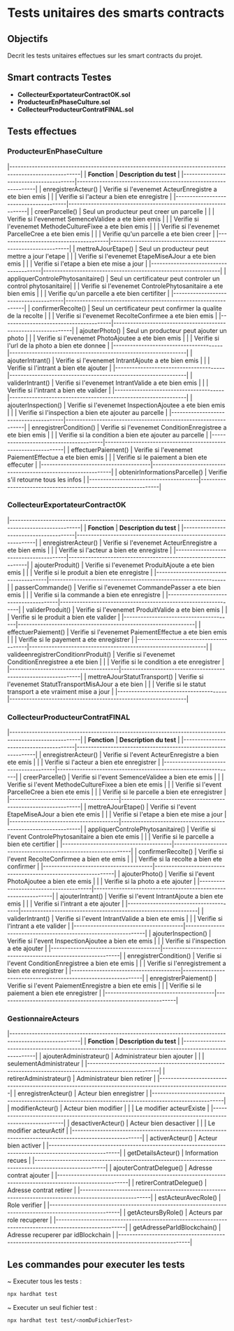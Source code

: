 # Tests unitaires des smarts contracts


## Objectifs
Decrit les tests unitaires effectues sur les smart contracts du projet.


## Smart contracts Testes
- **CollecteurExportateurContractOK.sol**
- **ProducteurEnPhaseCulture.sol**
- **CollecteurProducteurContratFINAL.sol**


## Tests effectues

### ProducteurEnPhaseCulture
|-------------------------------------------------------------------------------------------------------|
| **Fonction**                          | **Description du test**                                       |
|---------------------------------------|---------------------------------------------------------------|
| enregistrerActeur()                   | Verifie si l'evenemet ActeurEnregistre a ete bien emis        |
|                                       | Verifie si l'acteur a bien ete enregistre                     |
|---------------------------------------|---------------------------------------------------------------|
| creerParcelle()                       | Seul un producteur peut creer un parcelle                     |
|                                       | Verifie si l'evenemet SemenceValidee a ete bien emis          |
|                                       | Verifie si l'evenemet MethodeCultureFixee a ete bien emis     |
|                                       | Verifie si l'evenemet ParcelleCree a ete bien emis            |
|                                       | Verifie qu'un parcelle a ete bien creer                       |
|---------------------------------------|---------------------------------------------------------------|
| mettreAJourEtape()                    | Seul un producteur peut mettre a jour l'etape                 |
|                                       | Verifie si l'evenemet EtapeMiseAJour a ete bien emis          |
|                                       | Verifie si l'etape a bien ete mise a jour                     |
|---------------------------------------|---------------------------------------------------------------|
| appliquerControlePhytosanitaire()     | Seul un certificateur peut controler un control phytosanitaire|
|                                       | Verifie si l'evenemet ControlePhytosanitaire a ete bien emis  |
|                                       | Verifie qu'un parcelle a ete bien certifiter                  |
|---------------------------------------|---------------------------------------------------------------|
| confirmerRecolte()                    | Seul un certificateur peut confirmer la qualite de la recolte |
|                                       | Verifie si l'evenemet RecolteConfirmee a ete bien emis        |
|---------------------------------------|---------------------------------------------------------------|
| ajouterPhoto()                        | Seul un producteur peut ajouter un photo                      |
|                                       | Verifie si l'evenemet PhotoAjoutee a ete bien emis            |
|                                       | Verifie si l'url de la photo a bien ete donnee                |
|---------------------------------------|---------------------------------------------------------------|
| ajouterIntrant()                      | Verifie si l'evenemet IntrantAjoute a ete bien emis           |
|                                       | Verifie si l'intrant a bien ete ajouter                       |
|---------------------------------------|---------------------------------------------------------------|
| validerIntrant()                      | Verifie si l'evenemet IntrantValide a ete bien emis           |
|                                       | Verifie si l'intrant a bien ete valider                       |
|---------------------------------------|---------------------------------------------------------------|
| ajouterInspection()                   | Verifie si l'evenemet InspectionAjoutee a ete bien emis       |
|                                       | Verifie si l'inspection a bien ete ajouter au parcelle        |
|---------------------------------------|---------------------------------------------------------------|
| enregistrerCondition()                | Verifie si l'evenemet ConditionEnregistree a ete bien emis    |
|                                       | Verifie si la condition a bien ete ajouter au parcelle        |
|---------------------------------------|---------------------------------------------------------------|
| effectuerPaiement()                   | Verifie si l'evenemet PaiementEffectue a ete bien emis        |
|                                       | Verifie si le paiement a bien ete effecuter                   |
|---------------------------------------|---------------------------------------------------------------|
| obtenirInformationsParcelle()         | Verifie s'il retourne tous les infos                          |
|---------------------------------------|---------------------------------------------------------------|


### CollecteurExportateurContractOK
|-------------------------------------------------------------------------------------------------------|
| **Fonction**                          | **Description du test**                                       |
|---------------------------------------|---------------------------------------------------------------|
| enregistrerActeur()                   | Verifie si l'evenemet ActeurEnregistre a ete bien emis        |
|                                       | Verifie si l'acteur a bien ete enregistre                     |
|---------------------------------------|---------------------------------------------------------------|
| ajouterProduit()                      | Verifie si l'evenemet ProduitAjoute a ete bien emis           |
|                                       | Verifie si le produit a bien ete enregistre                   |
|---------------------------------------|---------------------------------------------------------------|
| passerCommande()                      | Verifie si l'evenemet CommandePasser a ete bien emis          |
|                                       | Verifie si la commande a bien ete enregistre                  |
|---------------------------------------|---------------------------------------------------------------|
| validerProduit()                      | Verifie si l'evenemet ProduitValide a ete bien emis           |
|                                       | Verifie si le produit a bien ete valider                      |
|---------------------------------------|---------------------------------------------------------------|
| effectuerPaiement()                   | Verifie si l'evenemet PaiementEffectue a ete bien emis        |
|                                       | Verifie si le payement a ete enregistrer                      |
|---------------------------------------|---------------------------------------------------------------|
| valideenregistrerConditionrProduit()  | Verifie si l'evenemet ConditionEnregistree a ete bien         |
|                                       | Verifie si le condition a ete enregistrer                     |
|---------------------------------------|---------------------------------------------------------------|
| mettreAJourStatutTransport()          | Verifie si l'evenemet StatutTransportMisAJour a ete bien      |
|                                       | Verifie si le statut transport a ete vraiment mise a jour     |
|---------------------------------------|---------------------------------------------------------------|


### CollecteurProducteurContratFINAL
|-------------------------------------------------------------------------------------------------------|
| **Fonction**                          | **Description du test**                                       |
|---------------------------------------|---------------------------------------------------------------|
| enregistrerActeur()                   | Verifie si l'event ActeurEnregistre a bien ete emis           |
|                                       | Verifie si l'acteur a bien ete enregistrer                    |
|---------------------------------------|---------------------------------------------------------------|
| creerParcelle()                       | Verifie si l'event SemenceValidee a bien ete emis             |
|                                       | Verifie si l'event MethodeCultureFixee a bien ete emis        |
|                                       | Verifie si l'event ParcelleCree a bien ete emis               |
|                                       | Verifie si le parcelle a bien ete enregistrer                 |
|---------------------------------------|---------------------------------------------------------------|
| mettreAJourEtape()                    | Verifie si l'event EtapeMiseAJour a bien ete emis             |
|                                       | Verifie si l'etape a bien ete mise a jour                     |
|---------------------------------------|---------------------------------------------------------------|
| appliquerControlePhytosanitaire()     | Verifie si l'event ControlePhytosanitaire a bien ete emis     |
|                                       | Verifie si le parcelle a bien ete certifier                   |
|---------------------------------------|---------------------------------------------------------------|
| confirmerRecolte()                    | Verifie si l'event RecolteConfirmee a bien ete emis           |
|                                       | Verifie si la recolte a bien ete confirmer                    |
|---------------------------------------|---------------------------------------------------------------|
| ajouterPhoto()                        | Verifie si l'event PhotoAjoutee a bien ete emis               |
|                                       | Verifie si la photo a ete ajouter                             |
|---------------------------------------|---------------------------------------------------------------|
| ajouterIntrant()                      | Verifie si l'event IntrantAjoute a bien ete emis              |
|                                       | Verifie si l'intrant a ete ajouter                            |
|---------------------------------------|---------------------------------------------------------------|
| validerIntrant()                      | Verifie si l'event IntrantValide a bien ete emis              |
|                                       | Verifie si l'intrant a ete valider                            |
|---------------------------------------|---------------------------------------------------------------|
| ajouterInspection()                   | Verifie si l'event InspectionAjoutee a bien ete emis          |
|                                       | Verifie si l'inspection a ete ajouter                         |
|---------------------------------------|---------------------------------------------------------------|
| enregistrerCondition()                | Verifie si l'event ConditionEnregistree a bien ete emis       |
|                                       | Verifie si l'enregistrement a bien ete enregistrer            |
|---------------------------------------|---------------------------------------------------------------|
| enregistrerPaiement()                 | Verifie si l'event PaiementEnregistre a bien ete emis         |
|                                       | Verifie si le paiement a bien ete enregistrer                 |
|---------------------------------------|---------------------------------------------------------------|



### GestionnaireActeurs
|-------------------------------------------------------------------------------------------------------|
| **Fonction**                          | **Description du test**                                       |
|-------------------------------------------------------------------------------------------------------|
| ajouterAdministrateur()               | Administrateur bien ajouter         							|
|                 						| seulementAdministrateur  								        |
|-------------------------------------------------------------------------------------------------------|
| retirerAdministrateur()               | Administrateur bien retirer         							|
|-------------------------------------------------------------------------------------------------------|
| enregistrerActeur() 	                | Acteur bien enregistrer 	        							|
|-------------------------------------------------------------------------------------------------------|
| modifierActeur() 	                	| Acteur bien modifier     			  							|
|                 						| Le modifier acteurExiste 								        |
|-------------------------------------------------------------------------------------------------------|
| desactiverActeur() 	                | Acteur bien desactiver		  								|
|                 						| Le modifier acteurActif 								        |
|-------------------------------------------------------------------------------------------------------|
| activerActeur() 		                | Acteur bien activer 			  								|
|-------------------------------------------------------------------------------------------------------|
| getDetailsActeur()	                | Information recues 			  								|
|-------------------------------------------------------------------------------------------------------|
| ajouterContratDelegue()               | Adresse contrat ajouter		  								|
|-------------------------------------------------------------------------------------------------------|
| retirerContratDelegue()               | Adresse contrat retirer		  								|
|-------------------------------------------------------------------------------------------------------|
| estActeurAvecRole()               	| Role verifier					  								|
|-------------------------------------------------------------------------------------------------------|
| getActeursByRole()               		| Acteurs par role recuperer	  								|
|-------------------------------------------------------------------------------------------------------|
| getAdresseParIdBlockchain()           | Adresse recuperer par idBlockchain  							|
|-------------------------------------------------------------------------------------------------------|



## Les commandes pour executer les tests
~ Executer tous les tests :
```sh
npx hardhat test
```
~ Executer un seul fichier test :
```sh
npx hardhat test test/<nomDuFichierTest>
```